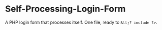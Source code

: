 Self-Processing-Login-Form
==========================

A PHP login form that processes itself. One file, ready to `&lt;? include ?>`.